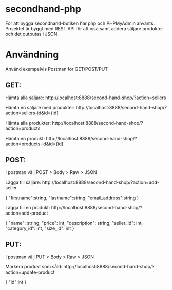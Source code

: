 # secondhand-php

För att bygga secondhand-butiken har php och PHPMyAdmin använts. Projektet är byggt med REST API för att visa samt addera säljare produkter och det outputas i JSON.

# Användning

Använd exempelvis Postman för GET/POST/PUT

## GET:

Hämta alla säljare:
http://localhost:8888/second-hand-shop/?action=sellers

Hämta en säljare med produkter:
http://localhost:8888/second-hand-shop/?action=sellers-id&id={id}

Hämta alla produkter:
http://localhost:8888/second-hand-shop/?action=products

Hämta en produkt:
http://localhost:8888/second-hand-shop/?action=products-id&id={id}

## POST:

I postman välj POST > Body > Raw > JSON

Lägga till säljare:
http://localhost:8888/second-hand-shop/?action=add-seller

{
"firstname":string,
"lastname":string,
"email_address":string
}

Lägga till en produkt:
http://localhost:8888/second-hand-shop/?action=add-product

{
"name": string,
"price": int,
"description": string,
"seller_id": int,
"category_id": int,
"size_id": int
}

## PUT:

I postman välj PUT > Body > Raw > JSON

Markera produkt som såld:
http://localhost:8888/second-hand-shop/?action=update-product

{
"id":int
}
